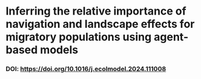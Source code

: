 # Inferring the relative importance of navigation and landscape effects for migratory populations using agent-based models

### DOI: https://doi.org/10.1016/j.ecolmodel.2024.111008
